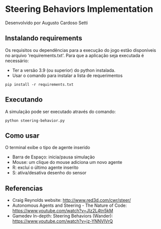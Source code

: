 # Steering Behaviors Implementation
Desenvolvido por Augusto Cardoso Setti

## Instalando requirements

Os requisitos ou dependências para a execução do jogo estão disponíveis no arquivo 'requirements.txt'. Para que a aplicação seja executada é necessário:

- Ter a versão 3.9 (ou superior) do python instalada.
- Usar o comando para instalar a lista de requerimentos<br>

``` pip install -r requirements.txt	```

## Executando

A simulação pode ser executado através do comando:<br>

``` python steering-behavior.py ```

## Como usar

O terminal exibe o tipo de agente inserido
- Barra de Espaço: inicia/pausa simulação
- Mouse: um clique do mouse adiciona um novo agente
- R: excluí o último agente inserito
- S: ativa/desativa desenho do sensor

## Referencias

- Craig Reynolds website: http://www.red3d.com/cwr/steer/
- Autonomous Agents and Steering - The Nature of Code: https://www.youtube.com/watch?v=JIz2L4tn5kM
- Gamedev In-depth: Steering Behaviors (Wander): https://www.youtube.com/watch?v=jz-YNNVlVrQ